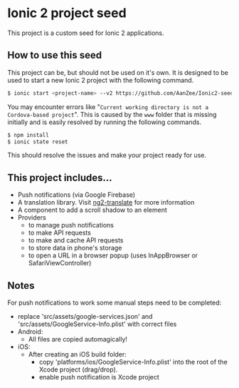 # Ionic 2 project seed

This project is a custom seed for Ionic 2 applications.

## How to use this seed

This project can be, but should not be used on it's own. It is designed to be used to start a new Ionic 2 project with the following command.

```bash
$ ionic start <project-name> --v2 https://github.com/AanZee/Ionic2-seed
```

You may encounter errors like "`Current working directory is not a Cordova-based project`".
This is caused by the `www` folder that is missing initially and is easily resolved by running the following commands.

```bash
$ npm install
$ ionic state reset
```

This should resolve the issues and make your project ready for use.

## This project includes...

 * Push notifications (via Google Firebase)
 * A translation library. Visit [ng2-translate](https://github.com/ocombe/ng2-translate) for more information
 * A component to add a scroll shadow to an element
 * Providers
    * to manage push notifications
    * to make API requests
    * to make and cache API requests
    * to store data in phone's storage
    * to open a URL in a browser popup (uses InAppBrowser or SafariViewController)


## Notes

For push notifications to work some manual steps need to be completed:

 * replace 'src/assets/google-services.json' and 'src/assets/GoogleService-Info.plist' with correct files
 * Android:
    * All files are copied automagically!
 * iOS:
    * After creating an iOS build folder:
        * copy 'platforms/ios/GoogleService-Info.plist' into the root of the Xcode project (drag/drop).
        * enable push notification is Xcode project
